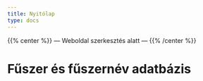 ```yaml
---
title: Nyitólap
type: docs
---
```


{{% center %}}
— Weboldal szerkesztés alatt —
{{% /center %}}

# Fűszer és fűszernév adatbázis